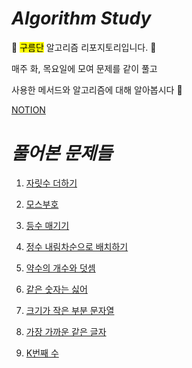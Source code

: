 # *Algorithm Study*

 :white_flower: <mark>구름단</mark> 알고리즘 리포지토리입니다. :white_flower:

매주 화, 목요일에 모여 문제를 같이 풀고 

사용한 메서드와 알고리즘에 대해 알아봅시다 :tada:

[NOTION](https://desert-course-55d.notion.site/Algorithm-701088b7923e402baac8a923f4a49fb1?pvs=4)



# *풀어본 문제들*


1. [자릿수 더하기](https://school.programmers.co.kr/learn/courses/30/lessons/12931)

2. [모스부호](https://school.programmers.co.kr/learn/courses/30/lessons/120838)

3. [등수 매기기](https://school.programmers.co.kr/learn/courses/30/lessons/120882)
   
4. [정수 내림차순으로 배치하기](https://school.programmers.co.kr/learn/courses/30/lessons/12933)

5. [약수의 개수와 덧셈](https://school.programmers.co.kr/learn/courses/30/lessons/77884)

6. [같은 숫자는 싫어](https://school.programmers.co.kr/learn/courses/30/lessons/12906)

7. [크기가 작은 부분 문자열](https://school.programmers.co.kr/learn/courses/30/lessons/147355)

8. [가장 가까운 같은 글자](https://school.programmers.co.kr/learn/courses/30/lessons/142086)

9. [K번째 수](https://school.programmers.co.kr/learn/courses/30/lessons/42748)
